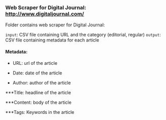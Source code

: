 ### Web Scraper for Digital Journal: http://www.digitaljournal.com/

Folder contains web scraper for Digital Journal:

`input`: CSV file containing URL and the category (editorial, regular)
`output`: CSV file containing metadata for each article

#### Metadata:

* URL: url of the article

* Date: date of the article

* Author: author of the article

***Title: headline of the article

***Content: body of the article

***Tags: Keywords in the article
